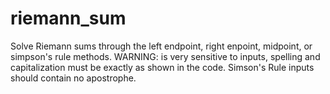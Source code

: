 # riemann_sum

Solve Riemann sums through the left endpoint, right enpoint, midpoint, or simpson's rule methods. 
WARNING: is very sensitive to inputs, spelling and capitalization must be exactly as shown in the code. Simson's Rule inputs should contain no apostrophe.
